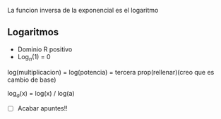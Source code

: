 La funcion inversa de la exponencial es el logaritmo


## Logaritmos
- Dominio R positivo
- Log$_n$(1) = 0


log(multiplicacion) = 
log(potencia) = 
tercera prop(rellenar)(creo que es cambio de base)

log$_a$(x) = log(x) / log(a)
- [ ] Acabar apuntes!!